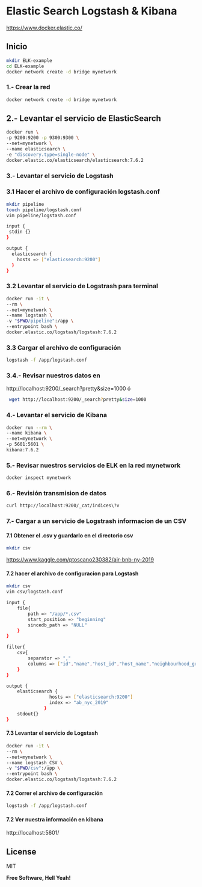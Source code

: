 # Elastic Search Logstash & Kibana

https://www.docker.elastic.co/

## Inicio
```bash
mkdir ELK-example
cd ELK-example
docker network create -d bridge mynetwork   
```

### 1.- Crear la red 

```bash
docker network create -d bridge mynetwork   
```
## 2.- Levantar el servicio de ElasticSearch

```bash
docker run \
-p 9200:9200 -p 9300:9300 \
--net=mynetwork \
--name elasticsearch \
-e "discovery.type=single-node" \
docker.elastic.co/elasticsearch/elasticsearch:7.6.2
```

### 3.- Levantar el servicio de Logstash 
### 3.1 Hacer el archivo de configuración logstash.conf
```bash
mkdir pipeline
touch pipeline/logstash.conf
vim pipeline/logstash.conf
```

```bash
input {
 stdin {}
}

output {
  elasticsearch {
    hosts => ["elasticsearch:9200"]
  }
}
```
### 3.2 Levantar el servicio de Logstrash para terminal

```bash
docker run -it \
--rm \
--net=mynetwork \
--name logstash \
-v "$PWD/pipeline":/app \
--entrypoint bash \
docker.elastic.co/logstash/logstash:7.6.2 
```
### 3.3 Cargar el archivo de configuración

```bash
logstash -f /app/logstash.conf
```
### 3.4.-  Revisar nuestros datos en

http://localhost:9200/_search?pretty&size=1000
 ó
```bash
 wget http://localhost:9200/_search?pretty&size=1000
```

### 4.- Levantar el servicio de Kibana 

```bash
docker run --rm \
--name kibana \
--net=mynetwork \
-p 5601:5601 \
kibana:7.6.2
```

### 5.- Revisar nuestros servicios de ELK en la red mynetwork
```bash
docker inspect mynetwork
```

### 6.- Revisión transmision de datos

```bash
curl http://localhost:9200/_cat/indices\?v
```



### 7.- Cargar a un servicio de Logstrash informacíon de un CSV 

#### 7.1 Obtener el .csv y guardarlo en el directorio csv
```bash
mkdir csv
```
https://www.kaggle.com/ptoscano230382/air-bnb-ny-2019

#### 7.2 hacer el archivo de configuracion para Logstash

```bash
mkdir csv
vim csv/logstash.conf
```

```bash
input {
 	file{
		path => "/app/*.csv"
		start_position => "beginning"
		sincedb_path => "NULL"
	}
}

filter{
	csv{
		separator => ","
		columns => ["id","name","host_id","host_name","neighbourhood_group","neighbourhood","latitude","longitude","room_type","price","minimum_nights","number_of_reviews","last_review","reviews_per_month","calculated_host_listings_count","availability_365"]
	}
}

output {
    elasticsearch {
			    hosts => ["elasticsearch:9200"]
			    index => "ab_nyc_2019"
			  }
    stdout{}
}

```
#### 7.3 Levantar el servicio de Logstash
```bash
docker run -it \
--rm \
--net=mynetwork \
--name logstash_CSV \
-v "$PWD/csv":/app \
--entrypoint bash \
docker.elastic.co/logstash/logstash:7.6.2 
```
#### 7.2 Correr el archivo de configuración

```bash
logstash -f /app/logstash.conf
```
#### 7.2 Ver nuestra información en kibana

http://localhost:5601/




License
----

MIT


**Free Software, Hell Yeah!**


